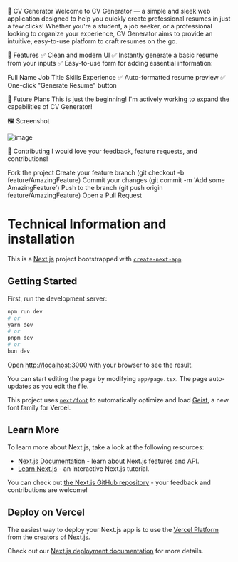 🌟 CV Generator
Welcome to CV Generator — a simple and sleek web application designed to help you quickly create professional resumes in just a few clicks! Whether you're a student, a job seeker, or a professional looking to organize your experience, CV Generator aims to provide an intuitive, easy-to-use platform to craft resumes on the go.

🚀 Features
✅ Clean and modern UI
✅ Instantly generate a basic resume from your inputs
✅ Easy-to-use form for adding essential information:

Full Name
Job Title
Skills
Experience
✅ Auto-formatted resume preview
✅ One-click "Generate Resume" button

🔮 Future Plans
This is just the beginning! I'm actively working to expand the capabilities of CV Generator!


🖼️ Screenshot

![image](https://github.com/user-attachments/assets/43fff414-3f65-483a-8363-a72fae94cecb)


🤝 Contributing
I would love your feedback, feature requests, and contributions!

Fork the project
Create your feature branch (git checkout -b feature/AmazingFeature)
Commit your changes (git commit -m 'Add some AmazingFeature')
Push to the branch (git push origin feature/AmazingFeature)
Open a Pull Request

# Technical Information and installation

This is a [Next.js](https://nextjs.org) project bootstrapped with [`create-next-app`](https://nextjs.org/docs/app/api-reference/cli/create-next-app).

## Getting Started

First, run the development server:

```bash
npm run dev
# or
yarn dev
# or
pnpm dev
# or
bun dev
```

Open [http://localhost:3000](http://localhost:3000) with your browser to see the result.

You can start editing the page by modifying `app/page.tsx`. The page auto-updates as you edit the file.

This project uses [`next/font`](https://nextjs.org/docs/app/building-your-application/optimizing/fonts) to automatically optimize and load [Geist](https://vercel.com/font), a new font family for Vercel.

## Learn More

To learn more about Next.js, take a look at the following resources:

- [Next.js Documentation](https://nextjs.org/docs) - learn about Next.js features and API.
- [Learn Next.js](https://nextjs.org/learn) - an interactive Next.js tutorial.

You can check out [the Next.js GitHub repository](https://github.com/vercel/next.js) - your feedback and contributions are welcome!

## Deploy on Vercel

The easiest way to deploy your Next.js app is to use the [Vercel Platform](https://vercel.com/new?utm_medium=default-template&filter=next.js&utm_source=create-next-app&utm_campaign=create-next-app-readme) from the creators of Next.js.

Check out our [Next.js deployment documentation](https://nextjs.org/docs/app/building-your-application/deploying) for more details.
